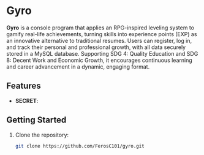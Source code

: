 # Gyro

**Gyro** is a console program that applies an RPG-inspired leveling system to gamify real-life achievements, turning skills into experience points (EXP) as an innovative alternative to traditional resumes. Users can register, log in, and track their personal and professional growth, with all data securely stored in a MySQL database. Supporting SDG 4: Quality Education and SDG 8: Decent Work and Economic Growth, it encourages continuous learning and career advancement in a dynamic, engaging format.

## Features
- **SECRET**:

## Getting Started

1. Clone the repository:
   ```bash
   git clone https://github.com/FerosC101/gyro.git
